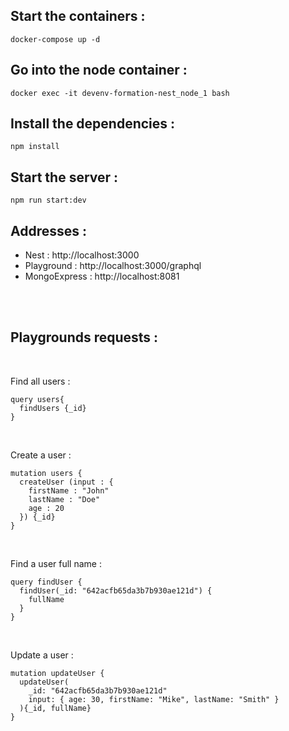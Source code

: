 ## Start the containers :
```
docker-compose up -d
```

## Go into the node container :
```
docker exec -it devenv-formation-nest_node_1 bash
```


## Install the dependencies :
```
npm install
```


## Start the server :
```
npm run start:dev
```

## Addresses :

- Nest : http://localhost:3000
- Playground : http://localhost:3000/graphql
- MongoExpress : http://localhost:8081
<br />
<br />

## Playgrounds requests :
<br />

Find all users :
```
query users{
  findUsers {_id}
}
```
<br />

Create a user :
```
mutation users {
  createUser (input : {
    firstName : "John"
    lastName : "Doe"
    age : 20
  }) {_id}
}
```
<br />

Find a user full name :
```
query findUser {
  findUser(_id: "642acfb65da3b7b930ae121d") {
    fullName
  }
}
```
<br />

Update a user :
```
mutation updateUser {
  updateUser(
    _id: "642acfb65da3b7b930ae121d"
    input: { age: 30, firstName: "Mike", lastName: "Smith" }
  ){_id, fullName}
}
```